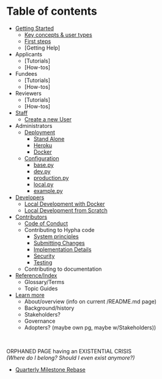 # Table of contents

* [Getting Started](gettingstarted_overview/README.md)
   * [Key concepts & user types](gettingstarted_overview/hypha_roles.md)
   * [First steps](gettingstarted_overview/howto_login.md)
   * [Getting Help]
* Applicants
   * [Tutorials]
   * [How-tos]
* Fundees
   * [Tutorials]
   * [How-tos]
* Reviewers
   * [Tutorials]
   * [How-tos]
* [Staff](gettingstarted_overview/gettingstarted_staff.md)
    * [Create a new User](gettingstarted_overview/create_users.md)
* Administrators
    * [Deployment](deployment/README.md)
      * [Stand Alone](deployment/stand-alone.md)
      * [Heroku](deployment/heroku.md)
      * [Docker](deployment/docker.md)
    * [Configuration](configuration/README.md)
      * [base.py](configuration/base.py.md)
      * [dev.py](configuration/dev.py.md)
      * [production.py](configuration/production.py.md)
      * [local.py](configuration/local.py.md)
      * [example.py](configuration/example.py.md)
* [Developers]()
    * [Local Development with Docker](contributing/localdeveldocker.md)
    * [Local Development from Scratch](contributing/localdevelscratch.md)
* [Contributors](contributing/README.md)
    * [Code of Conduct](contributing/codeofconduct.md)
    * Contributing to Hypha code
      * [System principles](contributing/systemprinciples.md)
      * [Submitting Changes](contributing/submittingchanges.md)
      * [Implementation Details](contributing/implementationdetails.md)
      * [Security](contributing/security.md)
      * [Testing](contributing/testing.md)
    * Contributing to documentation
* [Reference/Index]()
  * Glossary/Terms
  * Topic Guides
* [Learn more]()
  * About/overview (info on current /README.md page)
  * Background/history
  * Stakeholders?
  * Governance
  * Adopters? (maybe own pg, maybe w/Stakeholders))

<br>

ORPHANED PAGE having an EXISTENTIAL CRISIS<br>
  *(Where do I belong? Should I even exist anymore?)*

* [Quarterly Milestone Rebase](maintenance/quarterlymilestonerebase.md)

